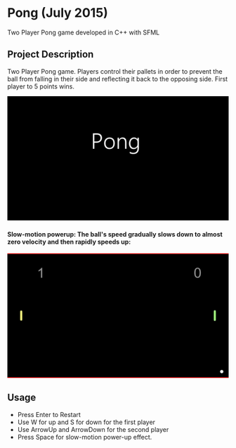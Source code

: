 # Pong (July 2015)
Two Player Pong game developed in C++ with SFML

## Project Description

Two Player Pong game. Players control their pallets in order to prevent the ball from falling in their side and reflecting it back to the opposing side. First player to 5 points wins.

![](pong.gif)


#### Slow-motion powerup: The ball's speed gradually slows down to almost zero velocity and then rapidly speeds up:

![](pongslowmo.gif)

## Usage

* Press Enter to Restart
* Use W for up and S for down for the first player
* Use ArrowUp and ArrowDown for the second player
* Press Space for slow-motion power-up effect.
